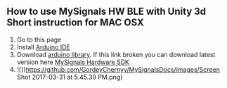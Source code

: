 ## How to use MySignals HW BLE with Unity 3d Short instruction for MAC OSX
1. Go to this page 
2. Install [Arduino IDE](https://www.arduino.cc/en/Main/Software)
3. Download [arduino library](http://www.cooking-hacks.com/media/cooking/images/documentation/mysignals_hardware/MySignals_HW_SDK_V2.0.0.zip). If this link broken you can download latest version here [MySignals Hardware SDK](https://www.cooking-hacks.com/mysignals-hw-ehealth-medical-biometric-iot-platform-arduino-tutorial/#step5)
4. ![](https://github.com/GordeyChernyy/MySignalsDocs/images/Screen Shot 2017-03-31 at 5.45.39 PM.png)
